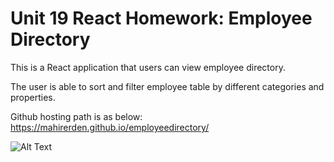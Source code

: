# Unit 19 React Homework: Employee Directory

This is a React application that users can view employee directory. 

The user is able to sort and filter employee table by different categories and properties.

Github hosting path is as below:
https://mahirerden.github.io/employeedirectory/


![Alt Text](./public/img/EmployeeDirectory.gif)
